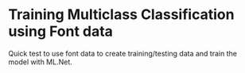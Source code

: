 # Training Multiclass Classification using Font data
Quick test to use font data to create training/testing data and train the model with ML.Net.
